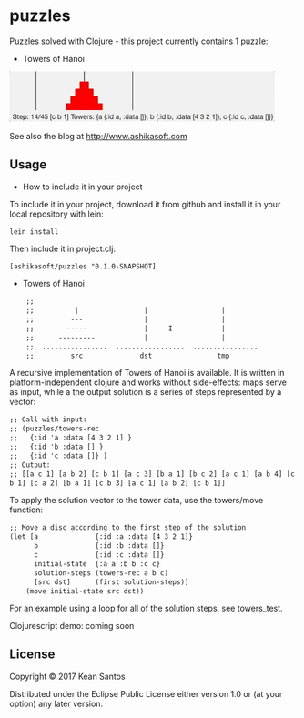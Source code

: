 # puzzles

Puzzles solved with Clojure - this project currently contains 1 puzzle:
* Towers of Hanoi

![Gif of Towers](towers-hanoi-cljs.gif?raw=true)

See also the blog at http://www.ashikasoft.com

## Usage

* How to include it in your project

To include it in your project, download it from github and install it in your local repository with lein:

    lein install

Then include it in project.clj:

    [ashikasoft/puzzles "0.1.0-SNAPSHOT]

* Towers of Hanoi

```
    ;;
    ;;          |                |                  |
    ;;         ---               |                  |
    ;;        -----              |     I            |
    ;;      ---------            |                  |
    ;;  ................  .................  ................
    ;;         src              dst                tmp
```

A recursive implementation of Towers of Hanoi is available.
It is written in platform-independent clojure and works without side-effects:
maps serve as input, while a the output solution is a series of steps represented
by a vector:

    ;; Call with input:
    ;; (puzzles/towers-rec
    ;;   {:id 'a :data [4 3 2 1] }
    ;;   {:id 'b :data [] }
    ;;   {:id 'c :data []} )
    ;; Output:
    ;; [[a c 1] [a b 2] [c b 1] [a c 3] [b a 1] [b c 2] [a c 1] [a b 4] [c b 1] [c a 2] [b a 1] [c b 3] [a c 1] [a b 2] [c b 1]]

To apply the solution vector to the tower data, use the towers/move function:

    ;; Move a disc according to the first step of the solution
    (let [a              {:id :a :data [4 3 2 1]}
          b              {:id :b :data []}
          c              {:id :c :data []}
          initial-state  {:a a :b b :c c}
          solution-steps (towers-rec a b c)
          [src dst]      (first solution-steps)]
        (move initial-state src dst))

For an example using a loop for all of the solution steps, see towers_test.

Clojurescript demo: coming soon



## License

Copyright © 2017 Kean Santos

Distributed under the Eclipse Public License either version 1.0 or (at
your option) any later version.
